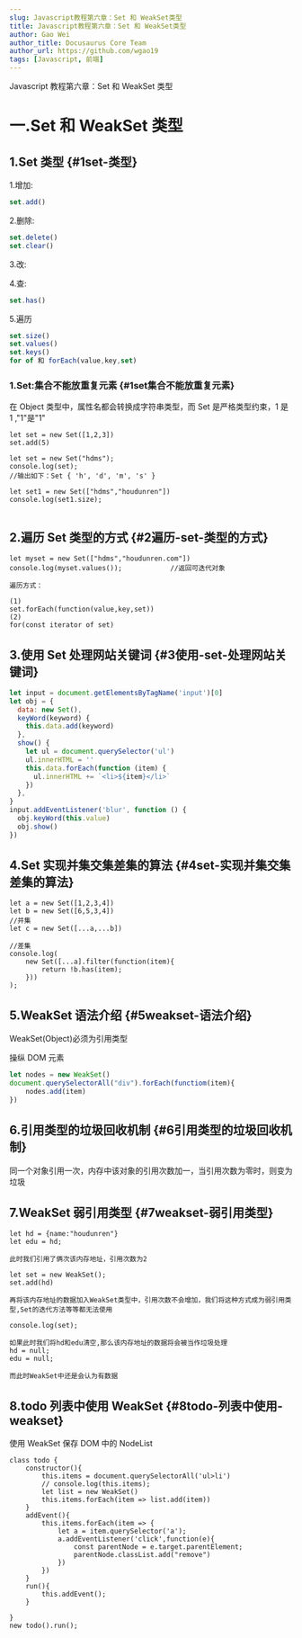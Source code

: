 ```yaml
---
slug: Javascript教程第六章：Set 和 WeakSet类型
title: Javascript教程第六章：Set 和 WeakSet类型
author: Gao Wei
author_title: Docusaurus Core Team
author_url: https://github.com/wgao19
tags: [Javascript, 前端]
---
```


Javascript 教程第六章：Set 和 WeakSet 类型

<!--truncate-->

# 一.Set 和 WeakSet 类型

## 1.Set 类型 {#1set-类型}

1.增加:

```js
set.add()
```

2.删除:

```js
set.delete()
set.clear()
```

3.改:

4.查:

```js
set.has()
```

5.遍历

```js
set.size()
set.values()
set.keys()
for of 和 forEach(value,key,set)
```

### 1.Set:集合不能放重复元素 {#1set集合不能放重复元素}

在 Object 类型中，属性名都会转换成字符串类型，而 Set 是严格类型约束，1 是 1 ,"1"是"1"

```
let set = new Set([1,2,3])
set.add(5)

let set = new Set("hdms");
console.log(set);
//输出如下：Set { 'h', 'd', 'm', 's' }

let set1 = new Set(["hdms","houdunren"])
console.log(set1.size);


```

## 2.遍历 Set 类型的方式 {#2遍历-set-类型的方式}

```
let myset = new Set(["hdms","houdunren.com"])
console.log(myset.values());            //返回可迭代对象

遍历方式：

(1)
set.forEach(function(value,key,set))
(2)
for(const iterator of set)
```

## 3.使用 Set 处理网站关键词 {#3使用-set-处理网站关键词}

```js
let input = document.getElementsByTagName('input')[0]
let obj = {
  data: new Set(),
  keyWord(keyword) {
    this.data.add(keyword)
  },
  show() {
    let ul = document.querySelector('ul')
    ul.innerHTML = ''
    this.data.forEach(function (item) {
      ul.innerHTML += `<li>${item}</li>`
    })
  },
}
input.addEventListener('blur', function () {
  obj.keyWord(this.value)
  obj.show()
})
```

## 4.Set 实现并集交集差集的算法 {#4set-实现并集交集差集的算法}

```
let a = new Set([1,2,3,4])
let b = new Set([6,5,3,4])
//并集
let c = new Set([...a,...b])

//差集
console.log(
    new Set([...a].filter(function(item){
        return !b.has(item);
    }))
);
```

## 5.WeakSet 语法介绍 {#5weakset-语法介绍}

WeakSet(Object)必须为引用类型

操纵 DOM 元素

```js
let nodes = new WeakSet()
document.querySelectorAll("div").forEach(functiom(item){
    nodes.add(item)
})

```

## 6.引用类型的垃圾回收机制 {#6引用类型的垃圾回收机制}

同一个对象引用一次，内存中该对象的引用次数加一，当引用次数为零时，则变为垃圾

## 7.WeakSet 弱引用类型 {#7weakset-弱引用类型}

```
let hd = {name:"houdunren"}
let edu = hd;

此时我们引用了俩次该内存地址，引用次数为2

let set = new WeakSet();
set.add(hd)

再将该内存地址的数据加入WeakSet类型中，引用次数不会增加，我们将这种方式成为弱引用类型,Set的迭代方法等等都无法使用

console.log(set);

如果此时我们将hd和edu清空,那么该内存地址的数据将会被当作垃圾处理
hd = null;
edu = null;

而此时WeakSet中还是会认为有数据
```

## 8.todo 列表中使用 WeakSet {#8todo-列表中使用-weakset}

使用 WeakSet 保存 DOM 中的 NodeList

```
class todo {
    constructor(){
        this.items = document.querySelectorAll('ul>li')
        // console.log(this.items);
        let list = new WeakSet()
        this.items.forEach(item => list.add(item))
    }
    addEvent(){
        this.items.forEach(item => {
            let a = item.querySelector('a');
            a.addEventListener('click',function(e){
                const parentNode = e.target.parentElement;
                parentNode.classList.add("remove")
            })
        })
    }
    run(){
        this.addEvent();
    }

}
new todo().run();

```
